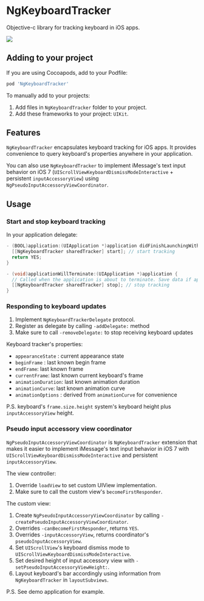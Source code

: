 # NgKeyboardTracker

Objective-c library for tracking keyboard in iOS apps.

![](https://github.com/meiwin/ngkeyboardtracker/blob/master/ngkeyboardtracker.gif)

## Adding to your project

If you are using Cocoapods, add to your Podfile:

```ruby
pod 'NgKeyboardTracker'
```

To manually add to your projects:

1. Add files in `NgKeyboardTracker` folder to your project.
2. Add these frameworks to your project: `UIKit`.

## Features

`NgKeyboardTracker` encapsulates keyboard tracking for iOS apps.
It provides convenience to query keyboard's properties anywhere in your application.

You can also use `NgKeyboardTracker` to implement iMessage's text input behavior on iOS 7 (`UIScrollViewKeyboardDismissModeInteractive` + persistent `inputAccessoryView`) using `NgPseudoInputAccessoryViewCoordinator`.

## Usage

### Start and stop keyboard tracking

In your application delegate:

```objective-c
- (BOOL)application:(UIApplication *)application didFinishLaunchingWithOptions:(NSDictionary *)launchOptions {
  [[NgKeyboardTracker sharedTracker] start]; // start tracking
  return YES;
}

- (void)applicationWillTerminate:(UIApplication *)application {
  // Called when the application is about to terminate. Save data if appropriate. See also applicationDidEnterBackground:.
  [[NgKeyboardTracker sharedTracker] stop]; // stop tracking
}
```

### Responding to keyboard updates

1. Implement `NgKeyboardTrackerDelegate` protocol.
2. Register as delegate by calling `-addDelegate:` method
3. Make sure to call `-removeDelegate:` to stop receiving keyboard updates

Keyboard tracker's properties:

- `appearanceState` : current appearance state
- `beginFrame` : last known begin frame
- `endFrame`: last known frame
- `currentFrame`: last known current keyboard's frame
- `animationDuration`: last known animation duration
- `animationCurve`: last known animation curve
- `animationOptions` : derived from `animationCurve` for convenience

P.S. keyboard's `frame.size.height` system's keyboard height plus `inputAccessoryView` height.

### Pseudo input accessory view coordinator

`NgPseudoInputAccessoryViewCoordinator` is `NgKeyboardTracker` extension that makes it easier to implement iMessage's text input behavior in iOS 7 with `UIScrollViewKeyboardDismissModeInteractive` and persistent `inputAccessoryView`.

The view controller:

1. Override `loadView` to set custom UIView implementation.
2. Make sure to call the custom view's `becomeFirstResponder`.

The custom view:

1. Create `NgPseudoInputAccessoryViewCoordinator` by calling `-createPseudoInputAccessoryViewCoordinator`.
2. Overrides `-canBecomeFirstResponder`, returns `YES`.
3. Overrides `-inputAccessoryView`, returns coordinator's `pseudoInputAccessoryView`.
4. Set `UIScrollView`'s keyboard dismiss mode to `UIScrollViewKeyboardDismissModeInteractive`.
5. Set desired height of input accessory view with `-setPseudoInputAccessoryViewHeight:`.
6. Layout keyboard's bar accordingly using information from `NgKeyboardTracker` in `layoutSubviews`.

P.S. See demo application for example.
